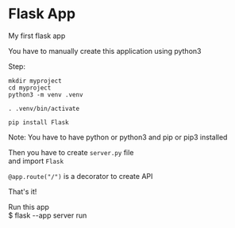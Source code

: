 # Flask App

My first flask app

You have to manually create this application using python3

Step:

```shell
mkdir myproject
cd myproject
python3 -m venv .venv

. .venv/bin/activate

pip install Flask

```

Note: You have to have python or python3 and pip or pip3 installed  

Then you have to create `server.py` file  
and import `Flask`

`@app.route("/")` is a decorator to create API

That's it!

Run this app  
$ flask --app server run
